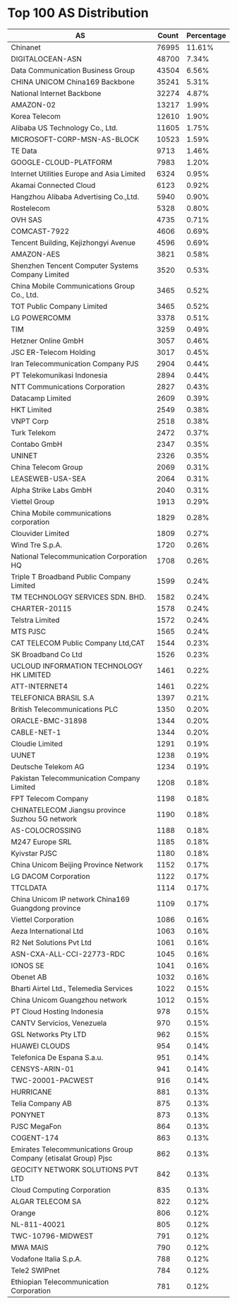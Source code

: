 # Top 100 AS Distribution
| AS | Count | Percentage |
|----|----|----|
| Chinanet | 76995 | 11.61% |
| DIGITALOCEAN-ASN | 48700 | 7.34% |
| Data Communication Business Group | 43504 | 6.56% |
| CHINA UNICOM China169 Backbone | 35241 | 5.31% |
| National Internet Backbone | 32274 | 4.87% |
| AMAZON-02 | 13217 | 1.99% |
| Korea Telecom | 12610 | 1.90% |
| Alibaba US Technology Co., Ltd. | 11605 | 1.75% |
| MICROSOFT-CORP-MSN-AS-BLOCK | 10523 | 1.59% |
| TE Data | 9713 | 1.46% |
| GOOGLE-CLOUD-PLATFORM | 7983 | 1.20% |
| Internet Utilities Europe and Asia Limited | 6324 | 0.95% |
| Akamai Connected Cloud | 6123 | 0.92% |
| Hangzhou Alibaba Advertising Co.,Ltd. | 5940 | 0.90% |
| Rostelecom | 5328 | 0.80% |
| OVH SAS | 4735 | 0.71% |
| COMCAST-7922 | 4606 | 0.69% |
| Tencent Building, Kejizhongyi Avenue | 4596 | 0.69% |
| AMAZON-AES | 3821 | 0.58% |
| Shenzhen Tencent Computer Systems Company Limited | 3520 | 0.53% |
| China Mobile Communications Group Co., Ltd. | 3465 | 0.52% |
| TOT Public Company Limited | 3465 | 0.52% |
| LG POWERCOMM | 3378 | 0.51% |
| TIM | 3259 | 0.49% |
| Hetzner Online GmbH | 3057 | 0.46% |
| JSC ER-Telecom Holding | 3017 | 0.45% |
| Iran Telecommunication Company PJS | 2904 | 0.44% |
| PT Telekomunikasi Indonesia | 2894 | 0.44% |
| NTT Communications Corporation | 2827 | 0.43% |
| Datacamp Limited | 2609 | 0.39% |
| HKT Limited | 2549 | 0.38% |
| VNPT Corp | 2518 | 0.38% |
| Turk Telekom | 2472 | 0.37% |
| Contabo GmbH | 2347 | 0.35% |
| UNINET | 2326 | 0.35% |
| China Telecom Group | 2069 | 0.31% |
| LEASEWEB-USA-SEA | 2064 | 0.31% |
| Alpha Strike Labs GmbH | 2040 | 0.31% |
| Viettel Group | 1913 | 0.29% |
| China Mobile communications corporation | 1829 | 0.28% |
| Clouvider Limited | 1809 | 0.27% |
| Wind Tre S.p.A. | 1720 | 0.26% |
| National Telecommunication Corporation HQ | 1708 | 0.26% |
| Triple T Broadband Public Company Limited | 1599 | 0.24% |
| TM TECHNOLOGY SERVICES SDN. BHD. | 1582 | 0.24% |
| CHARTER-20115 | 1578 | 0.24% |
| Telstra Limited | 1572 | 0.24% |
| MTS PJSC | 1565 | 0.24% |
| CAT TELECOM Public Company Ltd,CAT | 1544 | 0.23% |
| SK Broadband Co Ltd | 1526 | 0.23% |
| UCLOUD INFORMATION TECHNOLOGY HK LIMITED | 1461 | 0.22% |
| ATT-INTERNET4 | 1461 | 0.22% |
| TELEFONICA BRASIL S.A | 1397 | 0.21% |
| British Telecommunications PLC | 1350 | 0.20% |
| ORACLE-BMC-31898 | 1344 | 0.20% |
| CABLE-NET-1 | 1344 | 0.20% |
| Cloudie Limited | 1291 | 0.19% |
| UUNET | 1238 | 0.19% |
| Deutsche Telekom AG | 1234 | 0.19% |
| Pakistan Telecommunication Company Limited | 1208 | 0.18% |
| FPT Telecom Company | 1198 | 0.18% |
| CHINATELECOM Jiangsu province Suzhou 5G network | 1190 | 0.18% |
| AS-COLOCROSSING | 1188 | 0.18% |
| M247 Europe SRL | 1185 | 0.18% |
| Kyivstar PJSC | 1180 | 0.18% |
| China Unicom Beijing Province Network | 1152 | 0.17% |
| LG DACOM Corporation | 1122 | 0.17% |
| TTCLDATA | 1114 | 0.17% |
| China Unicom IP network China169 Guangdong province | 1109 | 0.17% |
| Viettel Corporation | 1086 | 0.16% |
| Aeza International Ltd | 1063 | 0.16% |
| R2 Net Solutions Pvt Ltd | 1061 | 0.16% |
| ASN-CXA-ALL-CCI-22773-RDC | 1045 | 0.16% |
| IONOS SE | 1041 | 0.16% |
| Obenet AB | 1032 | 0.16% |
| Bharti Airtel Ltd., Telemedia Services | 1022 | 0.15% |
| China Unicom Guangzhou network | 1012 | 0.15% |
| PT Cloud Hosting Indonesia | 978 | 0.15% |
| CANTV Servicios, Venezuela | 970 | 0.15% |
| GSL Networks Pty LTD | 962 | 0.15% |
| HUAWEI CLOUDS | 954 | 0.14% |
| Telefonica De Espana S.a.u. | 951 | 0.14% |
| CENSYS-ARIN-01 | 941 | 0.14% |
| TWC-20001-PACWEST | 916 | 0.14% |
| HURRICANE | 881 | 0.13% |
| Telia Company AB | 875 | 0.13% |
| PONYNET | 873 | 0.13% |
| PJSC MegaFon | 864 | 0.13% |
| COGENT-174 | 863 | 0.13% |
| Emirates Telecommunications Group Company (etisalat Group) Pjsc | 862 | 0.13% |
| GEOCITY NETWORK SOLUTIONS PVT LTD | 842 | 0.13% |
| Cloud Computing Corporation | 835 | 0.13% |
| ALGAR TELECOM SA | 822 | 0.12% |
| Orange | 806 | 0.12% |
| NL-811-40021 | 805 | 0.12% |
| TWC-10796-MIDWEST | 791 | 0.12% |
| MWA MAIS | 790 | 0.12% |
| Vodafone Italia S.p.A. | 788 | 0.12% |
| Tele2 SWIPnet | 784 | 0.12% |
| Ethiopian Telecommunication Corporation | 781 | 0.12% |
